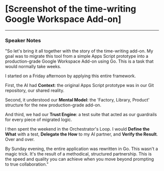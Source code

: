 # [Screenshot of the time-writing Google Workspace Add-on]

---

### Speaker Notes

"So let's bring it all together with the story of the time-writing add-on. My goal was to migrate this tool from a simple Apps Script prototype into a production-grade Google Workspace Add-on using Go. This is a task that would normally take weeks.

I started on a Friday afternoon by applying this entire framework.

First, the AI had **Context**: the original Apps Script prototype was in our Git repository, our shared reality.

Second, it understood our **Mental Model**: the 'Factory, Library, Product' structure for the new production-grade add-on.

And third, we had our **Trust Engine**: a test suite that acted as our guardrails for every piece of migrated logic.

I then spent the weekend in the Orchestrator's Loop. I would **Define the What** with a test, **Delegate the How** to my AI partner, and **Verify the Result**. Over and over.

By Sunday evening, the entire application was rewritten in Go. This wasn't a magic trick. It's the result of a methodical, structured partnership. This is the speed and quality you can achieve when you move beyond prompting to true collaboration."
